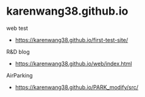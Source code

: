 # karenwang38.github.io
web test
- https://karenwang38.github.io/first-test-site/

R&D blog
- https://karenwang38.github.io/web/index.html

AirParking 
- https://karenwang38.github.io/PARK_modify/src/
